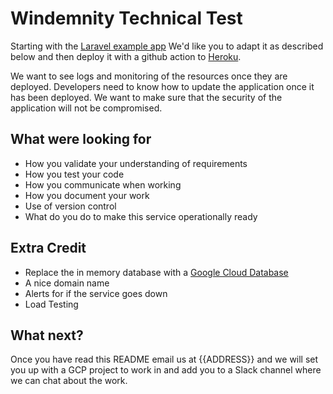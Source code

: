 # Windemnity Technical Test

Starting with the [Laravel example app](https://laravel.com/docs/9.x#your-first-laravel-project)
We'd like you to adapt it as described below and then deploy it with a github action to
[Heroku](https://www.heroku.com/).

We want to see logs and monitoring of the resources once they are deployed.
Developers need to know how to update the application once it has been deployed.
We want to make sure that the security of the application will not be compromised.

## What were looking for

* How you validate your understanding of requirements
* How you test your code
* How you communicate when working
* How you document your work
* Use of version control
* What do you do to make this service operationally ready

## Extra Credit

* Replace the in memory database with a [Google Cloud Database](https://cloud.google.com/products/databases)
* A nice domain name
* Alerts for if the service goes down
* Load Testing

## What next?

Once you have read this README email us at {{ADDRESS}} and we will set you up with
a GCP project to work in and add you to a Slack channel where we can chat about the work.